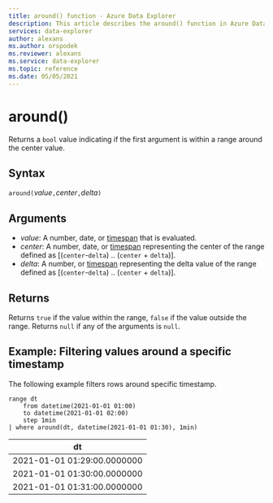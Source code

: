 ```yaml
---
title: around() function - Azure Data Explorer
description: This article describes the around() function in Azure Data Explorer.
services: data-explorer
author: alexans
ms.author: orspodek
ms.reviewer: alexans
ms.service: data-explorer
ms.topic: reference
ms.date: 05/05/2021
---
```

# around()

Returns a `bool` value indicating if the first argument is within a range around the center value.

## Syntax

`around(`*value*`,`*center*`,`*delta*`)`

## Arguments

* *value*: A number, date, or [timespan](scalar-data-types/timespan.md) that is evaluated.
* *center*: A number, date, or [timespan](scalar-data-types/timespan.md) representing the center of the range defined as [(`center`-`delta`) .. (`center` + `delta`)].
* *delta*: A number, or [timespan](scalar-data-types/timespan.md) representing the delta value of the range defined as [(`center`-`delta`) .. (`center` + `delta`)].

## Returns

Returns `true` if the value within the range, `false` if the value outside the range.
Returns `null` if any of the arguments is `null`.

## Example: Filtering values around a specific timestamp

The following example filters rows around specific timestamp.

<!-- csl: https://help.kusto.windows.net/Samples -->
```kusto
range dt 
    from datetime(2021-01-01 01:00) 
    to datetime(2021-01-01 02:00) 
    step 1min
| where around(dt, datetime(2021-01-01 01:30), 1min)
```

|dt|
|---|
|2021-01-01 01:29:00.0000000|
|2021-01-01 01:30:00.0000000|
|2021-01-01 01:31:00.0000000|
